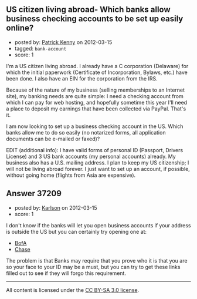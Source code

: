 ## US citizen living abroad- Which banks allow business checking accounts to be set up easily online?

- posted by: [Patrick Kenny](https://stackexchange.com/users/-1/16149-patrick-kenny) on 2012-03-15
- tagged: `bank-account`
- score: 1

I'm a US citizen living abroad.  I already have a C corporation (Delaware) for which the initial paperwork (Certificate of Incorporation, Bylaws, etc.) have been done.  I also have an EIN for the corporation from the IRS.

Because of the nature of my business (selling memberships to an Internet site), my banking needs are quite simple: I need a checking account from which I can pay for web hosting, and hopefully sometime this year I'll need a place to deposit my earnings that have been collected via PayPal.  That's it.

I am now looking to set up a business checking account in the US.  Which banks allow me to do so easily (no notarized forms, all application documents can be e-mailed or faxed)?

EDIT (additional info): I have valid forms of personal ID (Passport, Drivers License) and 3 US bank accounts (my personal accounts) already.  My business also has a U.S. mailing address.  I plan to keep my US citizenship; I will not be living abroad forever.  I just want to set up an account, if possible, without going home (flights from Asia are expensive).


## Answer 37209

- posted by: [Karlson](https://stackexchange.com/users/-1/15252-karlson) on 2012-03-15
- score: 1

I don't know if the banks will let you open business accounts if your address is outside the US but you can certainly try opening one at:

* [BofA](https://www5.bankofamerica.com/small_business/olbextended/index.cfm?template=interstitial&app=business_economy_checking&state=PA&offer_code=&source_id=&RequestTimeOut=300)
* [Chase](https://chaseonline.chase.com/Public/OAO/GettingStarted.aspx?PROD_CODE=010&SUB_PROD_CODE=397&PROD_SEG=SMALLBUSINESS)

The problem is that Banks may require that you prove who it is that you are so your face to your ID may be a must, but you can try to get these links filled out to see if they will forgo this requirement.



---

All content is licensed under the [CC BY-SA 3.0 license](https://creativecommons.org/licenses/by-sa/3.0/).
